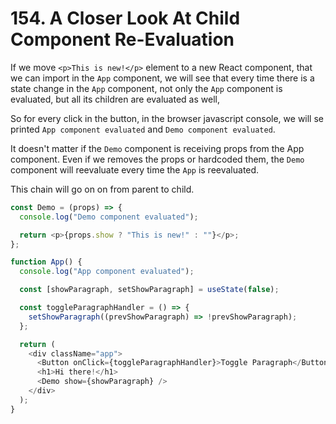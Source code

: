 # 154. A Closer Look At Child Component Re-Evaluation

If we move `<p>This is new!</p>` element to a new React component, that we can import in the `App` component, we will see that every time there is a state change in the `App` component, not only the `App` component is evaluated, but all its children are evaluated as well,

So for every click in the button, in the browser javascript console, we will se printed `App component evaluated` and `Demo component evaluated`.

It doesn't matter if the `Demo` component is receiving props from the App component. Even if we removes the props or hardcoded them, the `Demo` component will reevaluate every time the `App` is reevaluated.

This chain will go on on from parent to child.

```javascript
const Demo = (props) => {
  console.log("Demo component evaluated");

  return <p>{props.show ? "This is new!" : ""}</p>;
};
```

```javascript
function App() {
  console.log("App component evaluated");

  const [showParagraph, setShowParagraph] = useState(false);

  const toggleParagraphHandler = () => {
    setShowParagraph((prevShowParagraph) => !prevShowParagraph);
  };

  return (
    <div className="app">
      <Button onClick={toggleParagraphHandler}>Toggle Paragraph</Button>
      <h1>Hi there!</h1>
      <Demo show={showParagraph} />
    </div>
  );
}
```
